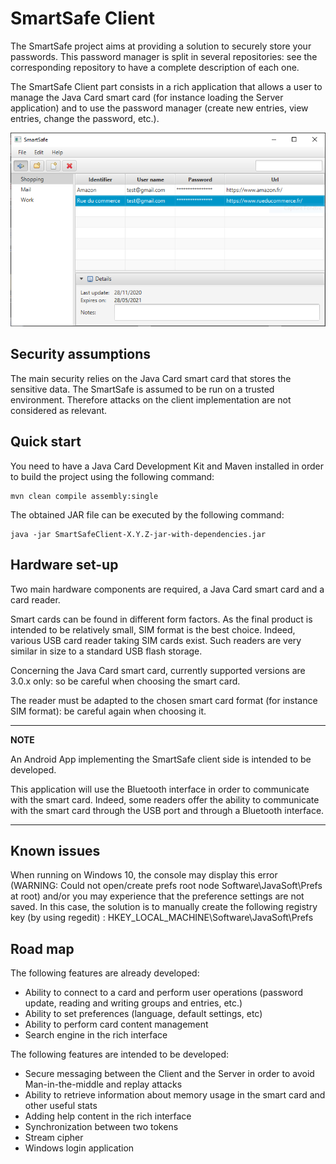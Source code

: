 # SmartSafe Client

The SmartSafe project aims at providing a solution to securely store your passwords.
This password manager is split in several repositories: see the corresponding repository to have a complete description of each one.

The SmartSafe Client part consists in a rich application that allows a user to manage the Java Card smart card (for instance loading the Server application) and to use the password manager (create new entries, view entries, change the password, etc.).

![Screenshot1](images/screenshot1.png "Screenshot1")

## Security assumptions
The main security relies on the Java Card smart card that stores the sensitive data. The SmartSafe is assumed to be run on a trusted environment. Therefore attacks on the client implementation are not considered as relevant.

## Quick start

You need to have a Java Card Development Kit and Maven installed in order to build the project using the following command:

```
mvn clean compile assembly:single
```

The obtained JAR file can be executed by the following command:

```
java -jar SmartSafeClient-X.Y.Z-jar-with-dependencies.jar
```

## Hardware set-up

Two main hardware components are required, a Java Card smart card and a card reader.

Smart cards can be found in different form factors. As the final product is intended to be relatively small, SIM format is the best choice. Indeed, various USB card reader taking SIM cards exist. Such readers are very similar in size to a standard USB flash storage.

Concerning the Java Card smart card, currently supported versions are 3.0.x only: so be careful when choosing the smart card.

The reader must be adapted to the chosen smart card format (for instance SIM format): be careful again when choosing it.

---
**NOTE**

An Android App implementing the SmartSafe client side is intended to be developed.

This application will use the Bluetooth interface in order to communicate with the smart card. Indeed, some readers offer the ability to communicate with the smart card through the USB port and through a Bluetooth interface.

---

## Known issues

When running on Windows 10, the console may display this error (WARNING: Could not open/create prefs root node Software\JavaSoft\Prefs at root) and/or you may experience that the preference settings are not saved. In this case, the solution is to manually create the following registry key (by using regedit) : HKEY_LOCAL_MACHINE\Software\JavaSoft\Prefs

## Road map
The following features are already developed:

 - Ability to connect to a card and perform user operations (password update, reading and writing groups and entries, etc.)
 - Ability to set preferences (language, default settings, etc)
 - Ability to perform card content management
 - Search engine in the rich interface

The following features are intended to be developed:

 - Secure messaging between the Client and the Server in order to avoid Man-in-the-middle and replay attacks
 - Ability to retrieve information about memory usage in the smart card and other useful stats
 - Adding help content in the rich interface
 - Synchronization between two tokens
 - Stream cipher
 - Windows login application